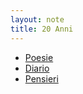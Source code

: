 ```yaml
---
layout: note
title: 20 Anni
---
```


<div id="home-main">
    <ul class="link-list">
        <li><a href="20_anni/poesia">Poesie</a></li>
        <li><a href="20_anni/pagina">Diario</a></li>
        <li><a href="20_anni/pensiero">Pensieri</a></li>
    </ul>
</div>

<!--
## [riflessioni](riflessione)
## [libri](libro)
## [Estina](estina)
## [Monica](monica)
## [Modella](modella)
## [lettera](lettera)
## [Weav](weav)
## [attivita](attivita)
-->

